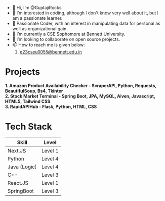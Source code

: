 - 👋 Hi, I’m @GuptajiRocks
- 👀 I’m interested in coding, although I don't know very well about it, but I am a passionate learner.
- 👀 Passionate Coder, with an interest in manipulating data for personal as well as organizational gain.
- 🌱 I’m currently a CSE Sophomore at Bennett University.
- 💞️ I’m looking to collaborate on open source projects.
- 📫 How to reach me is given below:
    1. e23cseu0055@bennett.edu.in

# Projects
<b>1. Amazon Product Availability Checker - ScraperAPI, Python, Requests, BeautifulSoup, Bs4, Tkinter</b>
<br>
<b>2. Stock Market Terminal - Spring Boot, JPA, MySQL, Aiven, Javascript, HTML5, Tailwind CSS</b>
<br>
<b>3. RapidAPIHub - Flask, Python, HTML, CSS</b>

# Tech Stack

| Skill | Level |
|---|---|
|Next.JS| Level 1 |
|Python| Level 4 |
|Java (Logic)| Level 4 |
|C++| Level 3 |
|React.JS| Level 1 |
|SpringBoot| Level 3 |



<!---
GuptajiRocks/GuptajiRocks is a ✨ special ✨ repository because its `README.md` (this file) appears on your GitHub profile.
